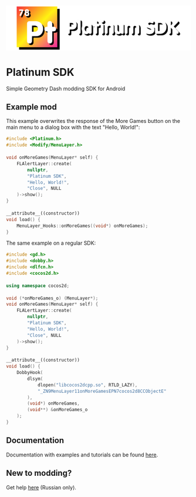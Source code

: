 ![Platinum SDK logo](/assets/img/logo-text.png "Platinum SDK logo")

# Platinum SDK
Simple Geometry Dash modding SDK for Android

## Example mod
This example overwrites the response of the More Games button on the main menu to a dialog box with the text "Hello, World!":
```cpp
#include <Platinum.h>
#include <Modify/MenuLayer.h>

void onMoreGames(MenuLayer* self) {
	FLAlertLayer::create(
		nullptr,
		"Platinum SDK",
		"Hello, World!",
		"Close", NULL
	)->show();
}

__attribute__((constructor))
void load() {
	MenuLayer_Hooks::onMoreGames((void*) onMoreGames);
}
```
The same example on a regular SDK:
```cpp
#include <gd.h>
#include <dobby.h>
#include <dlfcn.h>
#include <cocos2d.h>

using namespace cocos2d;

void (*onMoreGames_o) (MenuLayer*);
void onMoreGames(MenuLayer* self) {
	FLALertLayer::create(
		nullptr,
		"Platinum SDK",
		"Hello, World!",
		"Close", NULL
	)->show();
}

__attribute__((constructor))
void load() {
	DobbyHook(
		dlsym(
			dlopen("libcocos2dcpp.so", RTLD_LAZY),
			"_ZN9MenuLayer11onMoreGamesEPN7cocos2d8CCObjectE"
		),
		(void*) onMoreGames,
		(void**) &onMoreGames_o
	);
}
```
## Documentation
Documentation with examples and tutorials can be found [here](https://google.com).
## New to modding?
Get help [here](https://discord.gg/6a8gV5zpbx) (Russian only).

